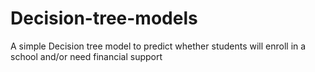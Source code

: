 # Decision-tree-models
A simple Decision tree model to predict whether students will enroll in a school and/or need financial support
